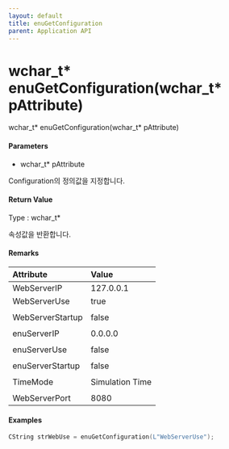 ```yaml
---
layout: default
title: enuGetConfiguration
parent: Application API
---
```

# wchar\_t\* enuGetConfiguration\(wchar\_t\* pAttribute\)

wchar\_t\* enuGetConfiguration\(wchar\_t\* pAttribute\)

#### Parameters

* wchar\_t\* pAttribute

Configuration의 정의값을 지정합니다.

#### Return Value

Type : wchar\_t\*

속성값을 반환합니다.

#### Remarks

| Attribute | Value |
| :--- | :--- |
| WebServerIP | 127.0.0.1 |
| WebServerUse | true |
|  |  |
| WebServerStartup | false |
|  |  |
| enuServerIP | 0.0.0.0 |
|  |  |
| enuServerUse | false |
|  |  |
| enuServerStartup | false |
|  |  |
| TimeMode | Simulation Time |
|  |  |
| WebServerPort | 8080 |

#### Examples

```cpp
CString strWebUse = enuGetConfiguration(L"WebServerUse");
```



